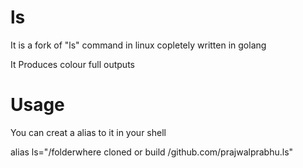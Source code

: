 # ls
It is a fork of "ls" command in linux copletely written in golang

It Produces colour full outputs

# Usage
You can creat a alias to it in your shell

alias ls="/folderwhere cloned or build /github.com/prajwalprabhu.ls"
